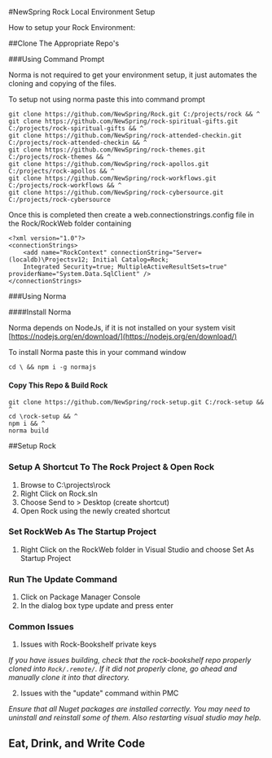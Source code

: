 #NewSpring Rock Local Environment Setup

How to setup your Rock Environment:

##Clone The Appropriate Repo's

###Using Command Prompt

Norma is not required to get your environment setup, it just automates the cloning and copying of the files.

To setup not using norma paste this into command prompt

```
git clone https://github.com/NewSpring/Rock.git C:/projects/rock && ^
git clone https://github.com/NewSpring/rock-spiritual-gifts.git C:/projects/rock-spiritual-gifts && ^
git clone https://github.com/NewSpring/rock-attended-checkin.git C:/projects/rock-attended-checkin && ^
git clone https://github.com/NewSpring/rock-themes.git C:/projects/rock-themes && ^
git clone https://github.com/NewSpring/rock-apollos.git C:/projects/rock-apollos && ^
git clone https://github.com/NewSpring/rock-workflows.git C:/projects/rock-workflows && ^
git clone https://github.com/NewSpring/rock-cybersource.git C:/projects/rock-cybersource
```

Once this is completed then create a web.connectionstrings.config file in the Rock/RockWeb folder containing

```
<?xml version="1.0"?>
<connectionStrings>
    <add name="RockContext" connectionString="Server=(localdb)\Projectsv12; Initial Catalog=Rock;
    Integrated Security=true; MultipleActiveResultSets=true" providerName="System.Data.SqlClient" />
</connectionStrings>
```

###Using Norma

####Install Norma

Norma depends on NodeJs, if it is not installed on your system visit [https://nodejs.org/en/download/](https://nodejs.org/en/download/)

To install Norma paste this in your command window

```
cd \ && npm i -g normajs
```

#### Copy This Repo & Build Rock

```
git clone https://github.com/NewSpring/rock-setup.git C:/rock-setup && ^
cd \rock-setup && ^
npm i && ^
norma build
```

##Setup Rock

### Setup A Shortcut To The Rock Project & Open Rock

  1. Browse to C:\projects\rock
  2. Right Click on Rock.sln
  3. Choose Send to > Desktop (create shortcut)
  4. Open Rock using the newly created shortcut
  
### Set RockWeb As The Startup Project

  1. Right Click on the RockWeb folder in Visual Studio and choose Set As Startup Project

### Run The Update Command

  1. Click on Package Manager Console
  2. In the dialog box type update and press enter

### Common Issues 

1. Issues with Rock-Bookshelf private keys

  <i>If you have issues building, check that the rock-bookshelf repo properly cloned into ```Rock/.remote/```.  If it did not properly clone, go ahead and manually clone it into that directory.</i>

2. Issues with the "update" command within PMC

  <i>Ensure that all Nuget packages are installed correctly.  You may need to uninstall and reinstall some of them.  Also restarting visual studio may help.</i>

## Eat, Drink, and Write Code
